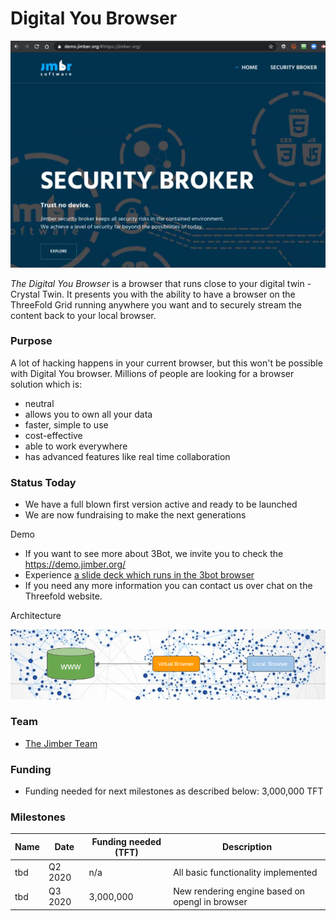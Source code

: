 # Digital You Browser

![](./img/jimber_browser.png)

*The Digital You Browser* is a browser that runs close to your digital twin - Crystal Twin. It presents you with the ability to have a browser on the ThreeFold Grid running anywhere you want and to securely stream the content back to your local browser.  

### Purpose

A lot of hacking happens in your current browser, but this won't be possible with Digital You browser. Millions of people are looking for a browser solution which is:
- neutral 
- allows you to own all your data
- faster, simple to use
- cost-effective
- able to work everywhere
- has advanced features like real time collaboration

### Status Today

- We have a full blown first version active and ready to be launched
- We are now fundraising to make the next generations

Demo

- If you want to see more about 3Bot, we invite you to check the https://demo.jimber.org/
- Experience [a slide deck which runs in the 3bot browser](https://demo.jimber.org/#https://docs.google.com/presentation/d/e/2PACX-1vTl6h1bwIiurjbvUlK5Agce0cijBuEu7meCPNDHLArfr5wAHbaOC0X6fUoyVJAncAzD4PLMsA55E9xc/pub?start=false&loop=false&delayms=3000&slide=id.g71c168e374_0_7573)
- If you need any more information you can contact us over chat on the Threefold website.

Architecture

![](./img/3botbrowser.png)

### Team

- [The Jimber Team](https://www.jimber.org/contact.html)

### Funding

- Funding needed for next milestones as described below: 3,000,000 TFT

### Milestones

| Name         | Date   | Funding needed (TFT)   | Description |
|:-------------|--------|--------|-------------|
| tbd | Q2 2020 | n/a | All basic functionality implemented |
| tbd | Q3 2020 | 3,000,000 | New rendering engine based on opengl in browser |